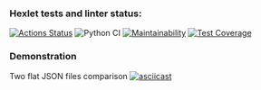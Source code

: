 ### Hexlet tests and linter status:
[![Actions Status](https://github.com/mozguru/python-project-50/actions/workflows/hexlet-check.yml/badge.svg)](https://github.com/mozguru/python-project-50/actions)
![Python CI](https://github.com/mozguru/python-project-50/workflows/Python%20CI/badge.svg)
[![Maintainability](https://api.codeclimate.com/v1/badges/d9b850cbd677842b2d33/maintainability)](https://codeclimate.com/github/mozguru/python-project-50/maintainability)
[![Test Coverage](https://api.codeclimate.com/v1/badges/d9b850cbd677842b2d33/test_coverage)](https://codeclimate.com/github/mozguru/python-project-50/test_coverage)

### Demonstration
Two flat JSON files comparison
[![asciicast](https://asciinema.org/a/fTfR0gUvEOqeBIvHCeVOFL4GI.svg)](https://asciinema.org/a/fTfR0gUvEOqeBIvHCeVOFL4GI)